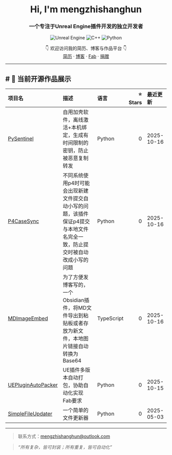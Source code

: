 <h1 align="center">Hi, I'm mengzhishanghun</h1>
<h3 align="center">一个专注于Unreal Engine插件开发的独立开发者</h3>

<p align="center">
  <!-- Tech Stack -->
  <img src="https://img.shields.io/badge/-Unreal%20Engine-313131?logo=unrealengine" alt="Unreal Engine" />
  <img src="https://img.shields.io/badge/-C++-00599C?logo=c%2B%2B&logoColor=white" alt="C++" />
  <img src="https://img.shields.io/badge/Python-313131?logo=python&logoColor=FFD43B" alt="Python" />
</p>

<p align="center">
  👇 欢迎访问我的简历、博客与作品平台 👇<br/>
  <a href="https://mengzhishanghun.github.io">简历</a> · 
  <a href="https://www.cnblogs.com/mengzhishanghun">博客</a> · 
  <a href="https://www.fab.com/search?q=mengzhishanghun">Fab</a> ·
  <a href="https://raw.githubusercontent.com/mengzhishanghun/mengzhishanghun/refs/heads/main/Donate/WeChat.jpg?raw=true" target="_blank">捐赠</a>
</p>

---
<!-- REPO_LIST:START -->
## # 🚀 当前开源作品展示

| 项目名 | 描述 | 语言 | ⭐ Stars | 最近更新 |
| :-- | :-- | :-- | --: | :-- |
| [PySentinel](https://github.com/MZSH-Tools/PySentinel) | 自用加壳软件，离线激活+本机绑定，生成有时间限制的密钥，防止被恶意复制转发 | Python | 0 | 2025-10-16 |
| [P4CaseSync](https://github.com/MZSH-Tools/P4CaseSync) | 不同系统使用p4时可能会出现新建文件提交自动小写的问题，该插件保证p4提交与本地文件名完全一致，防止提交时被自动改成小写的问题 | Python | 0 | 2025-10-16 |
| [MDImageEmbed](https://github.com/MZSH-Tools/MDImageEmbed) | 为了方便发博客写的，一个Obsidian插件，将MD文件导出到粘贴板或者存放为新文件，本地图片链接自动转换为Base64 | TypeScript | 0 | 2025-10-16 |
| [UEPluginAutoPacker](https://github.com/MZSH-Tools/UEPluginAutoPacker) | UE插件多版本自动打包，协助自动化实现Fab要求 | Python | 0 | 2025-10-15 |
| [SimpleFileUpdater](https://github.com/MZSH-Tools/SimpleFileUpdater) | 一个简单的文件更新器 | Python | 0 | 2025-05-03 |













<!-- REPO_LIST:END -->
---
> 联系方式：mengzhishanghun@outlook.com

> _“所有复杂，皆可封装；所有重复，皆可自动化”_


